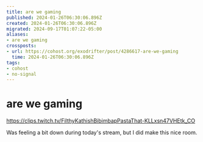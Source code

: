 ```yaml
---
title: are we gaming
published: 2024-01-26T06:30:06.896Z
created: 2024-01-26T06:30:06.896Z
migrated: 2024-09-17T01:07:22-05:00
aliases:
- are we gaming
crossposts:
- url: https://cohost.org/exodrifter/post/4286617-are-we-gaming
  time: 2024-01-26T06:30:06.896Z
tags:
- cohost
- no-signal
---
```


# are we gaming

https://clips.twitch.tv/FilthyKathishBibimbapPastaThat-KLLxsn47VHEtk_CO

Was feeling a bit down during today's stream, but I did make this nice room.
